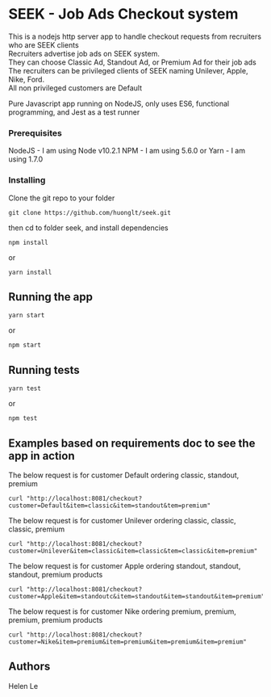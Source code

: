 # SEEK - Job Ads Checkout system
This is a nodejs http server app to handle checkout requests from recruiters who are SEEK clients<br/>
Recruiters advertise job ads on SEEK system.<br/>
They can choose Classic Ad, Standout Ad, or Premium Ad for their job ads<br/>
The recruiters can be privileged clients of SEEK naming Unilever, Apple, Nike, Ford.<br/>
All non privileged customers are Default<br/>

Pure Javascript app running on NodeJS, only uses ES6, functional programming, and Jest as a test runner<br/>
### Prerequisites
NodeJS - I am using Node v10.2.1
NPM - I am using 5.6.0
or Yarn - I am using 1.7.0

### Installing
Clone the git repo to your folder
```
git clone https://github.com/huonglt/seek.git

```
then cd to folder seek, and install dependencies
```
npm install
```
or
```
yarn install
```
## Running the app

```
yarn start
```
or
```
npm start
```
## Running tests
```
yarn test
```
or
```
npm test
```
## Examples based on requirements doc to see the app in action
The below request is for customer Default ordering classic, standout, premium
```
curl "http://localhost:8081/checkout?customer=Default&item=classic&item=standout&tem=premium"
```
The below request is for customer Unilever ordering classic, classic, classic, premium
```
curl "http://localhost:8081/checkout?customer=Unilever&item=classic&item=classic&tem=classic&item=premium"
```
The below request is for customer Apple ordering standout, standout, standout, premium products
```
curl "http://localhost:8081/checkout?customer=Apple&item=standoutc&item=standout&item=standout&item=premium"
```
The below request is for customer Nike ordering premium, premium, premium, premium products
```
curl "http://localhost:8081/checkout?customer=Nike&item=premium&item=premium&item=premium&item=premium"
```
## Authors
Helen Le
